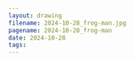 ```yaml
---
layout: drawing
filename: 2024-10-28_frog-man.jpg
pagename: 2024-10-28_frog-man
date: 2024-10-28
tags:
---
```

